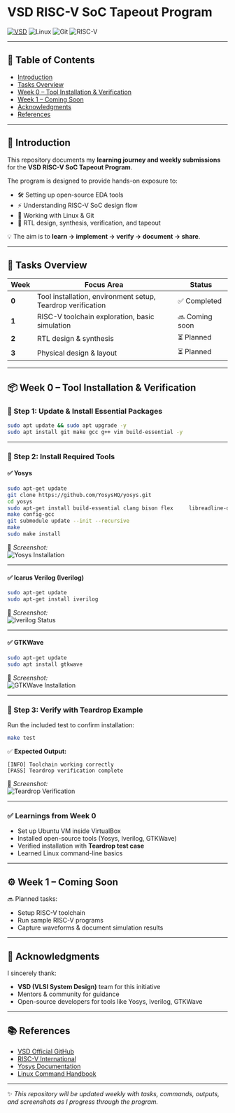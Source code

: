 # VSD RISC-V SoC Tapeout Program 
[![VSD](https://img.shields.io/badge/VSD-RISC--V%20SoC-blue?style=for-the-badge)](https://www.vlsisystemdesign.com/)
![Linux](https://img.shields.io/badge/OS-Linux%20%7C%20Ubuntu-orange?style=for-the-badge&logo=linux)
![Git](https://img.shields.io/badge/Version%20Control-Git-black?style=for-the-badge&logo=git)
![RISC-V](https://img.shields.io/badge/Architecture-RISC--V-blue?style=for-the-badge&logo=riscv)


---

## 📌 Table of Contents  
- [Introduction](#-introduction)  
- [Tasks Overview](#-tasks-overview)  
- [Week 0 – Tool Installation & Verification](#-week-0--tool-installation--verification)  
- [Week 1 – Coming Soon](#-week-1--coming-soon)  
- [Acknowledgments](#-acknowledgments)  
- [References](#-references)  

---

## 🔰 Introduction  
This repository documents my **learning journey and weekly submissions** for the **VSD RISC-V SoC Tapeout Program**.  

The program is designed to provide hands-on exposure to:  
- 🛠️ Setting up open-source EDA tools  
- ⚡ Understanding RISC-V SoC design flow  
- 🐧 Working with Linux & Git  
- 🚀 RTL design, synthesis, verification, and tapeout  

💡 The aim is to **learn → implement → verify → document → share**.  

---

## 📝 Tasks Overview  

| Week | Focus Area | Status |
|------|------------|--------|
| **0** | Tool installation, environment setup, Teardrop verification | ✅ Completed |
| **1** | RISC-V toolchain exploration, basic simulation | 🔜 Coming soon |
| **2** | RTL design & synthesis | ⏳ Planned |
| **3** | Physical design & layout | ⏳ Planned |

---

## 📦 Week 0 – Tool Installation & Verification  

### 🔹 Step 1: Update & Install Essential Packages  
```bash
sudo apt update && sudo apt upgrade -y
sudo apt install git make gcc g++ vim build-essential -y
```

---

### 🔹 Step 2: Install Required Tools  

#### ✅ Yosys  
```bash
sudo apt-get update
git clone https://github.com/YosysHQ/yosys.git
cd yosys
sudo apt-get install build-essential clang bison flex     libreadline-dev gawk tcl-dev libffi-dev git     graphviz xdot pkg-config python3 libboost-system-dev     libboost-python-dev libboost-filesystem-dev zlib1g-dev
make config-gcc
git submodule update --init --recursive
make
sudo make install
```
📸 *Screenshot:*  
![Yosys Installation](./images/week0_yosys_done.png)  

---

#### ✅ Icarus Verilog (Iverilog)  
```bash
sudo apt-get update
sudo apt-get install iverilog
```
📸 *Screenshot:*  
![Iverilog Status](./images/week0_iverilog_done.png)  

---

#### ✅ GTKWave  
```bash
sudo apt-get update
sudo apt install gtkwave
```
📸 *Screenshot:*  
![GTKWave Installation](./images/week0_gtkwave_done.png)  

---

### 🔹 Step 3: Verify with Teardrop Example  
Run the included test to confirm installation:  

```bash
make test
```

✅ **Expected Output:**  
```text
[INFO] Toolchain working correctly
[PASS] Teardrop verification complete
```

📸 *Screenshot:*  
![Teardrop Verification](./images/week0_teardrop_output.png)  

---

### ✅ Learnings from Week 0  
- Set up Ubuntu VM inside VirtualBox  
- Installed open-source tools (Yosys, Iverilog, GTKWave)  
- Verified installation with **Teardrop test case**  
- Learned Linux command-line basics  

---

## ⚙️ Week 1 – Coming Soon  

🔜 Planned tasks:  
- Setup RISC-V toolchain  
- Run sample RISC-V programs  
- Capture waveforms & document simulation results  

---

## 🙏 Acknowledgments  
I sincerely thank:  
- **VSD (VLSI System Design)** team for this initiative  
- Mentors & community for guidance  
- Open-source developers for tools like Yosys, Iverilog, GTKWave  

---

## 📚 References  
- [VSD Official GitHub](https://github.com/vlsisystemdesign)  
- [RISC-V International](https://riscv.org)  
- [Yosys Documentation](http://www.clifford.at/yosys/)  
- [Linux Command Handbook](https://linuxcommand.org/)  

---

✨ *This repository will be updated weekly with tasks, commands, outputs, and screenshots as I progress through the program.*  
